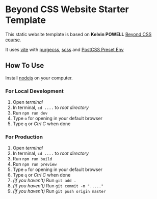# Beyond CSS Website Starter Template

This static website template is based on **Kelvin POWELL** [Beyond CSS course](https://www.beyondcss.dev/).

It uses [vite](https://vitejs.dev/) with [purgecss](https://github.com/Mexican-Man/vite-plugin-html-purgecss/), [scss](https://sass-lang.com/) and [PostCSS Preset Env](https://www.npmjs.com/package/postcss-preset-env)

## How To Use

Install [nodejs](https://nodejs.org/) on your computer.

### For Local Development

1. Open _terminal_
2. In terminal, `cd ....` to _root directory_
3. Run `npm run dev`
4. Type `o` for opening in your default browser
5. Type `q` or _Ctrl C_ when done

### For Production

1. Open _terminal_
2. In terminal, `cd ....` to _root directory_
3. Run `npm run build`
4. Run `npm run preview`
5. Type `o` for opening in your default browser
6. Type `q` or _Ctrl C_ when done
7. _(if you haven't)_ Run `git add .`
8. _(if you haven't)_ Run `git commit -m "....."`
9. _(if you haven't)_ Run `git push origin master`
